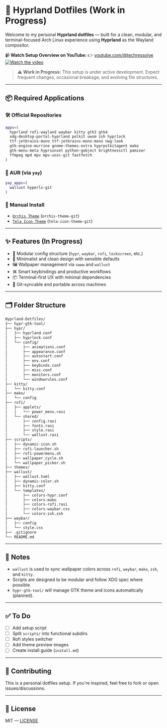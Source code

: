 # 🚧 Hyprland Dotfiles (Work in Progress)

Welcome to my personal **Hyprland dotfiles** — built for a clean, modular, and terminal-focused Arch Linux experience using **Hyprland** as the Wayland compositor.

📹 **Watch Setup Overview on YouTube:**
👉 [youtube.com/@techressolve](http://youtube.com/@techressolve)
[![Watch the video](https://img.youtube.com/vi/3j1-W1-3kJg/hqdefault.jpg)](https://www.youtube.com/watch?v=3j1-W1-3kJg)

> ⚠️ **Work in Progress:**
> This setup is under active development. Expect frequent changes, occasional breakage, and evolving file structures.

---

## 📦 Required Applications

### 🛠️ Official Repositories

```bash
apps=(
  hyprland rofi-wayland waybar kitty gtk3 gtk4
  xdg-desktop-portal-hyprland polkit uwsm zsh hyprlock
  ttf-jetbrains-mono ttf-jetbrains-mono-mono nwg-look
  gtk-engine-murrine gnome-themes-extra hyprpolkitagent mako
  gtk-menu-meta hyprsunset python-gobject brightnessctl pamixer
  ffmpeg mpd mpv mpv-uosc-git fastfetch
)
```

### 🧬 AUR (via `yay`)

```bash
yay_apps=(
  wallust hyperls-git 
)
```

### 📅 Manual Install

* [`Orchis Theme`](https://github.com/vinceliuice/Orchis-theme) (`orchis-theme-git`)
* [`Tela Icon Theme`](https://github.com/vinceliuice/Tela-icon-theme) (`tela-icon-theme-git`)

---

## ✨ Features (In Progress)

* 🪩 Modular config structure (`hypr`, `waybar`, `rofi`, `lockscreen`, etc.)
* 🩼 Minimalist and clean design with sensible defaults
* 🖼️ Wallpaper management via `swww` and `wallust`
* ⌘️ Smart keybindings and productive workflows
* 📦 Terminal-first UX with minimal dependencies
* 🔄 Git-syncable and portable across machines

---

## 🗂️ Folder Structure

```bash
Hyprland-Dotfiles/
├── hypr-gtk-tool/
├── hypr/
│   ├── hyprland.conf
│   ├── hyprlock.conf
│   └── config/
│       ├── animations.conf
│       ├── appearance.conf
│       ├── autostart.conf
│       ├── env.conf
│       ├── keybinds.conf
│       ├── misc.conf
│       ├── monitors.conf
│       └── windowrules.conf
├── kitty/
│   └── kitty.conf
├── mako/
│   └── config
├── rofi/
│   ├── applets/
│   │   └── power_menu.rasi
│   └── shared/
│       ├── config.rasi
│       ├── fonts.rasi
│       ├── style.rasi
│       └── wallust.rasi
├── scripts/
│   ├── dynamic-icon.sh
│   ├── rofi-launcher.sh
│   ├── rofi-powermenu.sh
│   ├── wallpaper_cycle.sh
│   └── wallpaper_picker.sh
├── themes/
├── wallust/
│   ├── wallust.toml
│   ├── dynamic-color.sh
│   ├── kitty.conf
│   └── templates/
│       ├── colors-hypr.conf
│       ├── colors-mako
│       ├── colors-rofi.rasi
│       ├── colors-waybar.css
│       └── colors-zsh.zsh
├── waybar/
│   ├── config
│   └── style.css
├── .gitignore
└── README.md
```

---

## 🔧 Notes

* `wallust` is used to sync wallpaper colors across `rofi`, `waybar`, `mako`, `zsh`, and `kitty`.
* Scripts are designed to be modular and follow XDG spec where possible.
* `hypr-gtk-tool/` will manage GTK theme and icons automatically (planned).

---

## ✅ To Do

* [ ] Add setup script
* [ ] Split `scripts/` into functional subdirs
* [ ] Rofi styles switcher
* [ ] Add theme preview images
* [ ] Create install guide (`install.md`)

---

## 🙌 Contributing

This is a personal dotfiles setup. If you're inspired, feel free to fork or open issues/discussions.

---

## 📜 License

MIT — [LICENSE](./LICENSE)
